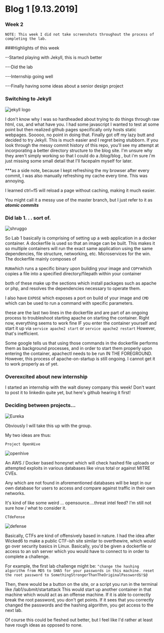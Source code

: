 # Blog 1 [9.13.2019]
### Week 2
```NOTE: This week I did not take screenshots throughout the process of completing the lab.```

###Highlights of this week

--Started playing with Jekyll, this is much better

---Did the lab

---Internship going well

---Finally having some ideas about a senior design project


### Switching to Jekyll
![jekyll logo](https://user-images.githubusercontent.com/20525440/64903453-147d1880-d66e-11e9-8f4f-e865b5fd1b51.png)

I don't know why I was so hardheaded about trying to do things through raw html, css, and what have you.
I had some javascript I wanted to test at some point but then realized github pages specifically only hosts static webpages.
Sooooo, no point in doing that.
Finally got off my lazy butt and decided to try Jekyll.
This is much easier and I regret being stubborn.
If you look through the messy commit history of this repo, you'll see my attempt at incorporating a better directory structure to the blog site. 
I'm unsure why they aren't simply working so that I could do a <base-url>/blog/blog<number> , but i'm sure i'm just missing some small detail that I'll facepalm myself for later.

***as a side note, because I kept refreshing the my browser after every commit, I was also manually refreshing my cache every time.
This was annoying.

I learned ctrl+f5 will reload a page without caching, making it much easier.

You might call it a messy use of the master branch, but I just refer to it as  ***atomic commits***
  
### Did lab 1. . . sort of.
  ![shruggo](https://user-images.githubusercontent.com/20525440/64903454-2ced3300-d66e-11e9-801c-75bac81ea24e.png)

  So Lab 1 basically is comprising of setting up a web application in a docker container.
  A dockerfile is used so that an image can be built. This makes it so multiple containers will run the exact same application using the same dependencies, file structure, networking, etc. Microservices for the win.
The dockerfile mainly composes of 

```RUN```which runs a specific binary upon building your image
and
```COPY```which copies a file into a specified directory/filepath within your container

both of these make up the sections which install packages such as apache or php, and resolves the dependencies necessary to operate them.

I also have 
```EXPOSE``` which exposes a port on build of your image
and
```CMD``` which can be used to run a command with specific parameters. 
  
these are the last two lines in the dockerfile and are part of an ongoing process to troubleshoot starting apache on starting the container.
Right now, everything seems to work fine IF you enter the container yourself and start it up via ```service apache2 start``` or ```service apache2 restart```
However, that's inefficient.

Some google tells us that using those commands in the dockerfile performs them as background processes, and in order to start them properly upon entering the container, apachectl needs to be run IN THE FOREGROUND.
However, this process of apache-on-startup is still ongoing. I cannot get it to work properly as of yet.

### Overexcited about new internship

I started an internship with the walt disney company this week! Don't want to post it to linkedin quite yet, but here's github hearing it first!

### Deciding between projects...
![Eureka](https://user-images.githubusercontent.com/20525440/64903522-96217600-d66f-11e9-9d37-e8a1632b7a17.jpg)

Obviously I will take this up with the group.

My two ideas are thus:



```Project OpenHive```


![openhive](https://user-images.githubusercontent.com/20525440/64903524-9752a300-d66f-11e9-90e9-1689b3a7f204.png)

An AWS / Docker based honeynet which will check hashed file uploads or attempted exploits in various databases like virus total or against MITRE CVEs.

Any which are not found in aforementioned databases will be kept in our own database for users to access and compare against traffic in their own networks.

It's kind of like some weird ... opensource....threat intel feed? I'm still not sure how / what to consider it.

```CTdeFense```


![defense](https://user-images.githubusercontent.com/20525440/64903509-6b372200-d66f-11e9-823d-ce3e6817fa0f.png)

Basically, CTFs are kind of offensively based in nature. I had the idea after Wicked6 to make a public CTF-ish site similar to overthewire, which would go over security basics in Linux.
Basically, you'd be given a dockerfile or access to an ssh server which you would have to connect to in order to complete a challenge.

For example, the first lab challenge might be: 
```"change the hashing algorithm from MD5 to SHA5 for your passwords in this machine. reset the root password to SomethingStrongerThanTheOriginalPassword$!$@```

Then, there would be a button on the site, or a script you run in the terminal like /lab1/submit/startattack
This would start up another container in that machine which would act as an offense machine.
If it is able to correctly break the root password, you don't get points.
If it sees that you correctly changed the passwords and the hashing algorithm, you get access to the next lab.

Of course this could be fleshed out better, but I feel like I'd rather at least have rough ideas as opposed to none.
